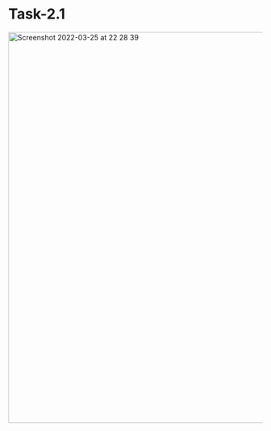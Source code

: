 # Task-2.1
<img width="775" alt="Screenshot 2022-03-25 at 22 28 39" src="https://user-images.githubusercontent.com/62994823/160188574-c9d608a2-c0c1-4798-a179-2b929b99e170.png">

